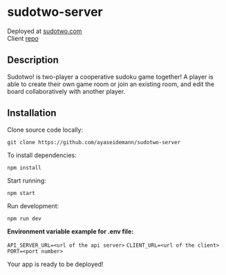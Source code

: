 # sudotwo-server

Deployed at [sudotwo.com](https://sudotwo.com)\
Client [repo](https://github.com/ayaseidemann/sudotwo-client)

## Description

Sudotwo! is two-player a cooperative sudoku game together! A player is able to create their own game 
room or join an existing room, and edit the board collaboratively with another player.

## Installation

Clone source code locally:

`git clone https://github.com/ayaseidemann/sudotwo-server`

To install dependencies:

`npm install`

Start running:

`npm start`

Run development:

`npm run dev`

**Environment variable example for .env file:**

`API_SERVER_URL=<url of the api server>`
`CLIENT_URL=<url of the client>`
`PORT=<port number>`

Your app is ready to be deployed!
